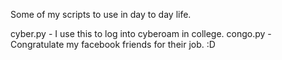 Some of my scripts to use in day to day life.

cyber.py - I use this to log into cyberoam in college.
congo.py - Congratulate my facebook friends for their job. :D